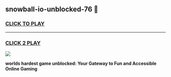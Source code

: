 
## snowball-io-unblocked-76 👋
<h3>
<a href="https://premium.freeplayer.one?title=snowball-io-unblocked-76&ref=14F">CLICK TO PLAY</a></h3>
<hr>

<h3>
<a href="https://premium.freeplayer.one?title=snowball-io-unblocked-76&ref=14F">CLICK 2 PLAY</a>
  
</h3>

<a href="https://premium.freeplayer.one?title=snowball-io-unblocked-76&ref=12F/"><img src="https://clearcache.store/games.png"></a>


**worlds hardest game unblocked: Your Gateway to Fun and Accessible Online Gaming**
